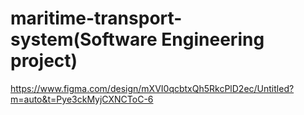 # maritime-transport-system(Software Engineering project)
https://www.figma.com/design/mXVI0qcbtxQh5RkcPlD2ec/Untitled?m=auto&t=Pye3ckMyjCXNCToC-6
